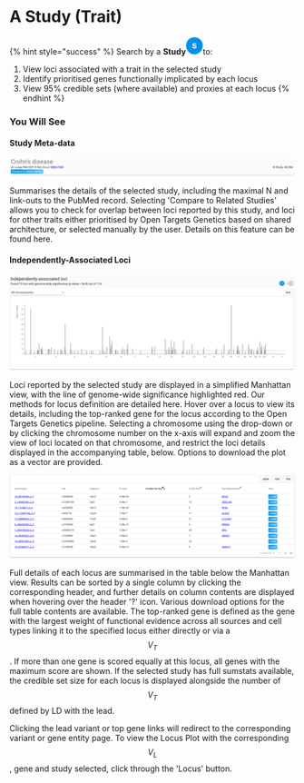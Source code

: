# A Study (Trait)

{% hint style="success" %}
Search by a **Study**<img src="../.gitbook/assets/S_30.png" alt="" data-size="original">to:&#x20;

1. View loci associated with a trait in the selected study
2. Identify prioritised genes functionally implicated by each locus
3. View 95% credible sets (where available) and proxies at each locus
{% endhint %}

### You Will See

#### Study Meta-data

![](<../.gitbook/assets/Screen Shot 2018-10-08 at 14.30.31.png>)

Summarises the details of the selected study, including the maximal N and link-outs to the PubMed record.  Selecting 'Compare to Related Studies' allows you to check for overlap between loci reported by this study, and loci for other traits either prioritised by Open Targets Genetics based on shared architecture, or selected manually by the user.  Details on this feature can be found here.

#### Independently-Associated Loci

![](<../.gitbook/assets/Screen Shot 2018-10-12 at 14.51.56.png>)

Loci reported by the selected study are displayed in a simplified Manhattan view, with the line of genome-wide significance highlighted red.  Our methods for locus definition are detailed here.  Hover over a locus to view its details, including the top-ranked gene for the locus according to the Open Targets Genetics pipeline.  Selecting a chromosome using the drop-down or by clicking the chromosome number on the x-axis will expand and zoom the view of loci located on that chromosome, and restrict the loci details displayed in the accompanying table, below.  Options to download the plot as a vector are provided.

![](<../.gitbook/assets/Screen Shot 2018-10-08 at 14.37.05.png>)

Full details of each locus are summarised in the table below the Manhattan view.  Results can be sorted by a single column by clicking the corresponding header, and further details on column contents are displayed when hovering over the header '?' icon.  Various download options for the full table contents are available.  The top-ranked gene is defined as the gene with the largest weight of functional evidence across all sources and cell types linking it to the specified locus either directly or via a $$V_T$$.  If more than one gene is scored equally at this locus, all genes with the maximum score are shown.  If the selected study has full sumstats available, the credible set size for each locus is displayed alongside the number of  $$V_T$$ defined by LD with the lead.

Clicking the lead variant or top gene links will redirect to the corresponding variant or gene entity page.  To view the Locus Plot with the corresponding $$V_L$$, gene and study selected, click through the 'Locus' button.&#x20;
